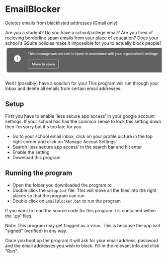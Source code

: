 # EmailBlocker
Deletes emails from blacklisted addresses (Gmail only)

Are you a student? Do you have a school/college email? Are you tired of recieving borderline spam emails from your place of education?
Does your school's GSuite policies make it impossible for you to actually block people?
![Tired of this?](spam-notice.png)

Well I (possibly) have a solution for you! This program will run through your inbox and delete all emails from certain email addresses.


## Setup
First you have to enable 'less secure app access' in your google account settings.
If your school has had the common sense to lock this setting down then I'm sorry but it's too late for you.

* Go to your school email inbox, click on your profile picture in the top right corner and click on 'Manage Accout Settings'
* Search 'less secure app access' in the search bar and hit enter
* Enable the setting
* Download this program


## Running the program
* Open the folder you downloaded the program to
* Double click the `setup.bat` file. This will move all the files into the right places so that the program can run
* Double click on `EmailBlocker.bat` to run the program

If you want to read the source code for this program it is contained within the '.py' files.

Note: This program may get flagged as a virus. This is because the app isnt "signed" (verified) in any way.

Once you boot up the program it will ask for your email address, password and the email addresses you wish to block. Fill in the relevant info and click "Run".
